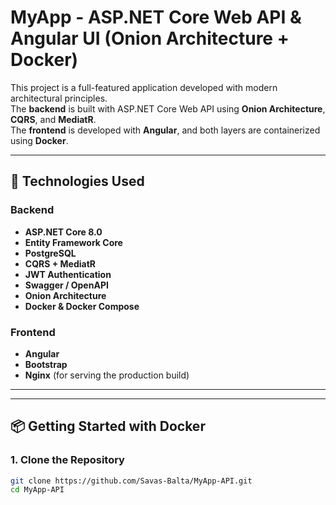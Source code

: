# MyApp - ASP.NET Core Web API & Angular UI (Onion Architecture + Docker)

This project is a full-featured application developed with modern architectural principles.  
The **backend** is built with ASP.NET Core Web API using **Onion Architecture**, **CQRS**, and **MediatR**.  
The **frontend** is developed with **Angular**, and both layers are containerized using **Docker**.

---

## 🚀 Technologies Used

### Backend
- **ASP.NET Core 8.0**
- **Entity Framework Core**
- **PostgreSQL**
- **CQRS + MediatR**
- **JWT Authentication**
- **Swagger / OpenAPI**
- **Onion Architecture**
- **Docker & Docker Compose**

### Frontend
- **Angular**
- **Bootstrap**
- **Nginx** (for serving the production build)

---


---

## 📦 Getting Started with Docker

### 1. Clone the Repository

```bash
git clone https://github.com/Savas-Balta/MyApp-API.git
cd MyApp-API
